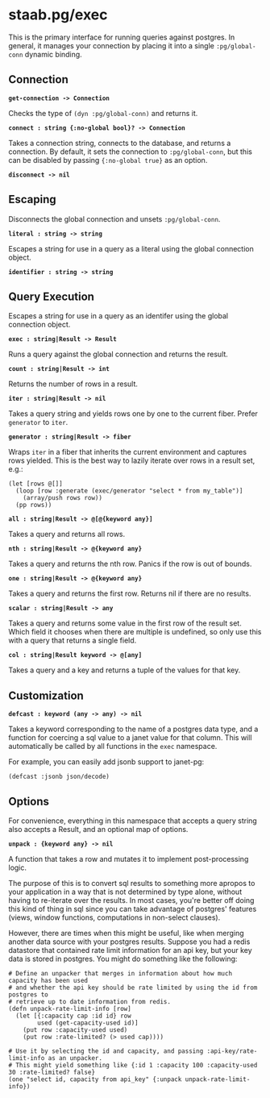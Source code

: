 # staab.pg/exec

This is the primary interface for running queries against postgres. In general, it manages your connection by placing it into a single `:pg/global-conn` dynamic binding.

## Connection

**`get-connection -> Connection`**

Checks the type of `(dyn :pg/global-conn)` and returns it.

**`connect : string {:no-global bool}? -> Connection`**

Takes a connection string, connects to the database, and returns a connection. By default, it sets the connection to `:pg/global-conn`, but this can be disabled by passing `{:no-global true}` as an option.

**`disconnect -> nil`**

## Escaping

Disconnects the global connection and unsets `:pg/global-conn`.

**`literal : string -> string`**

Escapes a string for use in a query as a literal using the global connection object.

**`identifier : string -> string`**

## Query Execution

Escapes a string for use in a query as an identifer using the global connection object.

**`exec : string|Result -> Result`**

Runs a query against the global connection and returns the result.

**`count : string|Result -> int`**

Returns the number of rows in a result.

**`iter : string|Result -> nil`**

Takes a query string and yields rows one by one to the current fiber. Prefer `generator` to `iter`.

**`generator : string|Result -> fiber`**

Wraps `iter` in a fiber that inherits the current environment and captures rows yielded. This is the best way to lazily iterate over rows in a result set, e.g.:

```
(let [rows @[]]
  (loop [row :generate (exec/generator "select * from my_table")]
    (array/push rows row))
  (pp rows))
```

**`all : string|Result -> @[@{keyword any}]`**

Takes a query and returns all rows.

**`nth : string|Result -> @{keyword any}`**

Takes a query and returns the nth row. Panics if the row is out of bounds.

**`one : string|Result -> @{keyword any}`**

Takes a query and returns the first row. Returns nil if there are no results.

**`scalar : string|Result -> any`**

Takes a query and returns some value in the first row of the result set. Which field it chooses when there are multiple is undefined, so only use this with a
query that returns a single field.

**`col : string|Result keyword -> @[any]`**

Takes a query and a key and returns a tuple of the values for that key.

## Customization

**`defcast : keyword (any -> any) -> nil`**

Takes a keyword corresponding to the name of a postgres data type, and a function for coercing a sql value to a janet value for that column. This will automatically be called by all functions in the `exec` namespace.

For example, you can easily add jsonb support to janet-pg:

```
(defcast :jsonb json/decode)
```

## Options

For convenience, everything in this namespace that accepts a query string also accepts a Result, and an optional map of options.

**`unpack : {keyword any} -> nil`**

A function that takes a row and mutates it to implement post-processing logic.

The purpose of this is to convert sql results to something more apropos to your application in a way that is not determined by type alone, without having to re-iterate over the results. In most cases, you're better off doing this kind of thing in sql since you can take advantage of postgres' features (views, window functions, computations in non-select clauses).

However, there are times when this might be useful, like when merging another data source with your postgres results. Suppose you had a redis datastore that contained rate limit information for an api key, but your key data is stored in postgres. You might do something like the following:

```
# Define an unpacker that merges in information about how much capacity has been used
# and whether the api key should be rate limited by using the id from postgres to
# retrieve up to date information from redis.
(defn unpack-rate-limit-info [row]
  (let [{:capacity cap :id id} row
        used (get-capacity-used id)]
    (put row :capacity-used used)
    (put row :rate-limited? (> used cap))))

# Use it by selecting the id and capacity, and passing :api-key/rate-limit-info as an unpacker.
# This might yield something like {:id 1 :capacity 100 :capacity-used 30 :rate-limited? false}
(one "select id, capacity from api_key" {:unpack unpack-rate-limit-info})
```
